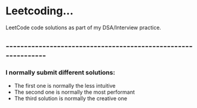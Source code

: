 # Leetcoding... 
LeetCode code solutions as part of my DSA/Interview practice.
## -------------------------------------------------------------- ##

### I normally submit different solutions:
- The first one is normally the less intuitive
- The second one is normally the most performant
- The third solution is normally the creative one


